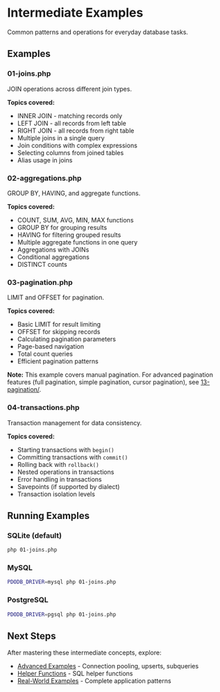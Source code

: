 # Intermediate Examples

Common patterns and operations for everyday database tasks.

## Examples

### 01-joins.php
JOIN operations across different join types.

**Topics covered:**
- INNER JOIN - matching records only
- LEFT JOIN - all records from left table
- RIGHT JOIN - all records from right table
- Multiple joins in a single query
- Join conditions with complex expressions
- Selecting columns from joined tables
- Alias usage in joins

### 02-aggregations.php
GROUP BY, HAVING, and aggregate functions.

**Topics covered:**
- COUNT, SUM, AVG, MIN, MAX functions
- GROUP BY for grouping results
- HAVING for filtering grouped results
- Multiple aggregate functions in one query
- Aggregations with JOINs
- Conditional aggregations
- DISTINCT counts

### 03-pagination.php
LIMIT and OFFSET for pagination.

**Topics covered:**
- Basic LIMIT for result limiting
- OFFSET for skipping records
- Calculating pagination parameters
- Page-based navigation
- Total count queries
- Efficient pagination patterns

**Note:** This example covers manual pagination. For advanced pagination features (full pagination, simple pagination, cursor pagination), see [13-pagination/](../13-pagination/).

### 04-transactions.php
Transaction management for data consistency.

**Topics covered:**
- Starting transactions with `begin()`
- Committing transactions with `commit()`
- Rolling back with `rollback()`
- Nested operations in transactions
- Error handling in transactions
- Savepoints (if supported by dialect)
- Transaction isolation levels

## Running Examples

### SQLite (default)
```bash
php 01-joins.php
```

### MySQL
```bash
PDODB_DRIVER=mysql php 01-joins.php
```

### PostgreSQL
```bash
PDODB_DRIVER=pgsql php 01-joins.php
```

## Next Steps

After mastering these intermediate concepts, explore:
- [Advanced Examples](../03-advanced/) - Connection pooling, upserts, subqueries
- [Helper Functions](../05-helpers/) - SQL helper functions
- [Real-World Examples](../06-real-world/) - Complete application patterns

